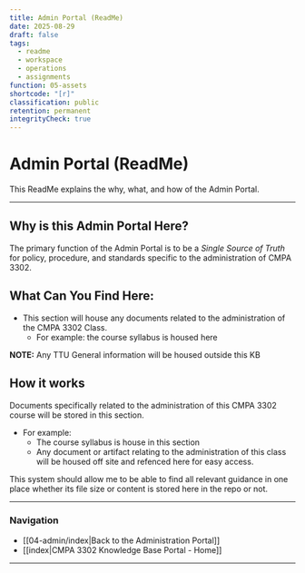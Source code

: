 ```yaml
---
title: Admin Portal (ReadMe)
date: 2025-08-29
draft: false
tags:
  - readme
  - workspace
  - operations
  - assignments
function: 05-assets
shortcode: "[r]"
classification: public
retention: permanent
integrityCheck: true
---
```

# Admin Portal (ReadMe)
This ReadMe explains the why, what, and how of the Admin Portal.

---
## Why is this Admin Portal Here?
The primary function of the Admin Portal is to be a *Single Source of Truth* for policy, procedure, and standards specific to the administration of CMPA 3302.

 
## What Can You Find Here:
- This section will house any documents related to the administration of the CMPA 3302 Class.  
	- For example: the course syllabus is housed here

**NOTE:** Any TTU General information will be housed outside this KB

## How it works
 Documents specifically related to the administration of this CMPA 3302 course will be stored in this section. 
- For example:  
	- The course syllabus is house in this section
	- Any document or artifact relating to the administration of this class  will be housed off site and refenced here for easy access.

This system should allow me to be able to find all relevant guidance in one place whether its file size or content is stored here in the repo or not. 

---
### Navigation

- [[04-admin/index|Back to the Administration Portal]]  
- [[index|CMPA 3302 Knowledge Base Portal - Home]]

---
